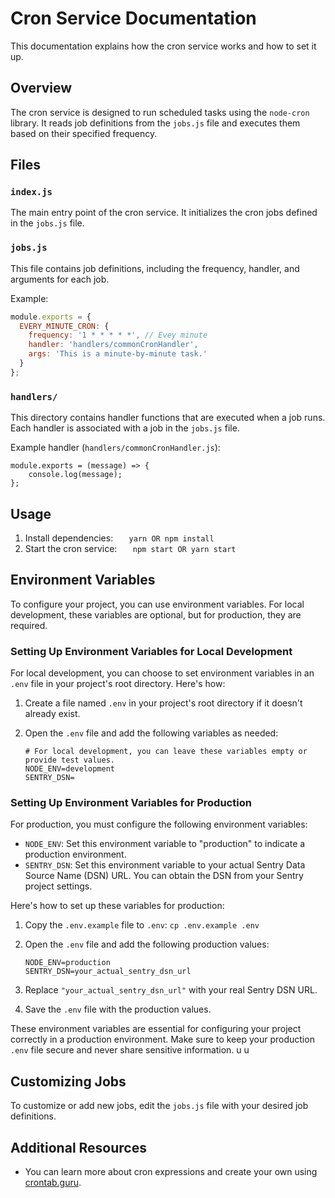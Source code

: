 # Cron Service Documentation

This documentation explains how the cron service works and how to set it up.

## Overview

The cron service is designed to run scheduled tasks using the `node-cron` library. It reads job definitions from the `jobs.js` file and executes them based on their specified frequency.

## Files

### `index.js`

The main entry point of the cron service. It initializes the cron jobs defined in the `jobs.js` file.

### `jobs.js`

This file contains job definitions, including the frequency, handler, and arguments for each job.

Example:

```javascript
module.exports = {
  EVERY_MINUTE_CRON: {
    frequency: '1 * * * * *', // Evey minute
    handler: 'handlers/commonCronHandler',
    args: 'This is a minute-by-minute task.'
  }
};
```

### `handlers/`

This directory contains handler functions that are executed when a job runs. Each handler is associated with a job in the `jobs.js` file.

Example handler (`handlers/commonCronHandler.js`):

```
module.exports = (message) => {
    console.log(message);
};
```

## Usage

1. Install dependencies:
   `	yarn OR npm install
`
2. Start the cron service:
   `	npm start OR yarn start
`

## Environment Variables

To configure your project, you can use environment variables. For local development, these variables are optional, but for production, they are required.

### Setting Up Environment Variables for Local Development

For local development, you can choose to set environment variables in an `.env` file in your project's root directory. Here's how:

1. Create a file named `.env` in your project's root directory if it doesn't already exist.

2. Open the `.env` file and add the following variables as needed:

   ```env
   # For local development, you can leave these variables empty or provide test values.
   NODE_ENV=development
   SENTRY_DSN=
   ```

### Setting Up Environment Variables for Production

For production, you must configure the following environment variables:

- `NODE_ENV`: Set this environment variable to "production" to indicate a production environment.
- `SENTRY_DSN`: Set this environment variable to your actual Sentry Data Source Name (DSN) URL. You can obtain the DSN from your Sentry project settings.

Here's how to set up these variables for production:

1. Copy the `.env.example` file to `.env`:
   `cp .env.example .env`
2. Open the `.env` file and add the following production values:

   ```env
   NODE_ENV=production
   SENTRY_DSN=your_actual_sentry_dsn_url
   ```

3. Replace `"your_actual_sentry_dsn_url"` with your real Sentry DSN URL.
4. Save the `.env` file with the production values.

These environment variables are essential for configuring your project correctly in a production environment. Make sure to keep your production `.env` file secure and never share sensitive information.
u
u

## Customizing Jobs

To customize or add new jobs, edit the `jobs.js` file with your desired job definitions.

## Additional Resources

- You can learn more about cron expressions and create your own using [crontab.guru](https://crontab.guru/).
